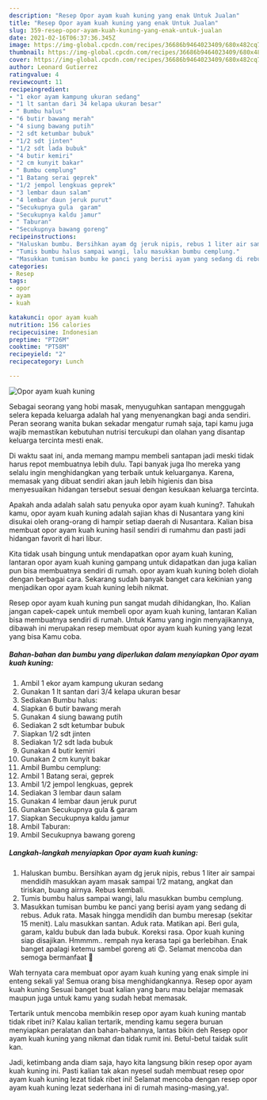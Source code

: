 ```yaml
---
description: "Resep Opor ayam kuah kuning yang enak Untuk Jualan"
title: "Resep Opor ayam kuah kuning yang enak Untuk Jualan"
slug: 359-resep-opor-ayam-kuah-kuning-yang-enak-untuk-jualan
date: 2021-02-16T06:37:36.345Z
image: https://img-global.cpcdn.com/recipes/36686b9464023409/680x482cq70/opor-ayam-kuah-kuning-foto-resep-utama.jpg
thumbnail: https://img-global.cpcdn.com/recipes/36686b9464023409/680x482cq70/opor-ayam-kuah-kuning-foto-resep-utama.jpg
cover: https://img-global.cpcdn.com/recipes/36686b9464023409/680x482cq70/opor-ayam-kuah-kuning-foto-resep-utama.jpg
author: Leonard Gutierrez
ratingvalue: 4
reviewcount: 11
recipeingredient:
- "1 ekor ayam kampung ukuran sedang"
- "1 lt santan dari 34 kelapa ukuran besar"
- " Bumbu halus"
- "6 butir bawang merah"
- "4 siung bawang putih"
- "2 sdt ketumbar bubuk"
- "1/2 sdt jinten"
- "1/2 sdt lada bubuk"
- "4 butir kemiri"
- "2 cm kunyit bakar"
- " Bumbu cemplung"
- "1 Batang serai geprek"
- "1/2 jempol lengkuas geprek"
- "3 lembar daun salam"
- "4 lembar daun jeruk purut"
- "Secukupnya gula  garam"
- "Secukupnya kaldu jamur"
- " Taburan"
- "Secukupnya bawang goreng"
recipeinstructions:
- "Haluskan bumbu. Bersihkan ayam dg jeruk nipis, rebus 1 liter air sampai mendidih masukkan ayam masak sampai 1/2 matang, angkat dan tiriskan, buang airnya. Rebus kembali."
- "Tumis bumbu halus sampai wangi, lalu masukkan bumbu cemplung."
- "Masukkan tumisan bumbu ke panci yang berisi ayam yang sedang di rebus. Aduk rata. Masak hingga mendidih dan bumbu meresap (sekitar 15 menit). Lalu masukkan santan. Aduk rata. Matikan api. Beri gula, garam, kaldu bubuk dan lada bubuk. Koreksi rasa. Opor kuah kuning siap disajikan. Hmmmm.. rempah nya kerasa tapi ga berlebihan. Enak banget apalagi ketemu sambel goreng ati 😍. Selamat mencoba dan semoga bermanfaat 🤗"
categories:
- Resep
tags:
- opor
- ayam
- kuah

katakunci: opor ayam kuah 
nutrition: 156 calories
recipecuisine: Indonesian
preptime: "PT26M"
cooktime: "PT58M"
recipeyield: "2"
recipecategory: Lunch

---
```



![Opor ayam kuah kuning](https://img-global.cpcdn.com/recipes/36686b9464023409/680x482cq70/opor-ayam-kuah-kuning-foto-resep-utama.jpg)

Sebagai seorang yang hobi masak, menyuguhkan santapan menggugah selera kepada keluarga adalah hal yang menyenangkan bagi anda sendiri. Peran seorang  wanita bukan sekadar mengatur rumah saja, tapi kamu juga wajib memastikan kebutuhan nutrisi tercukupi dan olahan yang disantap keluarga tercinta mesti enak.

Di waktu  saat ini, anda memang mampu membeli santapan jadi meski tidak harus repot membuatnya lebih dulu. Tapi banyak juga lho mereka yang selalu ingin menghidangkan yang terbaik untuk keluarganya. Karena, memasak yang dibuat sendiri akan jauh lebih higienis dan bisa menyesuaikan hidangan tersebut sesuai dengan kesukaan keluarga tercinta. 



Apakah anda adalah salah satu penyuka opor ayam kuah kuning?. Tahukah kamu, opor ayam kuah kuning adalah sajian khas di Nusantara yang kini disukai oleh orang-orang di hampir setiap daerah di Nusantara. Kalian bisa membuat opor ayam kuah kuning hasil sendiri di rumahmu dan pasti jadi hidangan favorit di hari libur.

Kita tidak usah bingung untuk mendapatkan opor ayam kuah kuning, lantaran opor ayam kuah kuning gampang untuk didapatkan dan juga kalian pun bisa membuatnya sendiri di rumah. opor ayam kuah kuning boleh diolah dengan berbagai cara. Sekarang sudah banyak banget cara kekinian yang menjadikan opor ayam kuah kuning lebih nikmat.

Resep opor ayam kuah kuning pun sangat mudah dihidangkan, lho. Kalian jangan capek-capek untuk membeli opor ayam kuah kuning, lantaran Kalian bisa membuatnya sendiri di rumah. Untuk Kamu yang ingin menyajikannya, dibawah ini merupakan resep membuat opor ayam kuah kuning yang lezat yang bisa Kamu coba.

<!--inarticleads1-->

##### Bahan-bahan dan bumbu yang diperlukan dalam menyiapkan Opor ayam kuah kuning:

1. Ambil 1 ekor ayam kampung ukuran sedang
1. Gunakan 1 lt santan dari 3/4 kelapa ukuran besar
1. Sediakan  Bumbu halus:
1. Siapkan 6 butir bawang merah
1. Gunakan 4 siung bawang putih
1. Sediakan 2 sdt ketumbar bubuk
1. Siapkan 1/2 sdt jinten
1. Sediakan 1/2 sdt lada bubuk
1. Gunakan 4 butir kemiri
1. Gunakan 2 cm kunyit bakar
1. Ambil  Bumbu cemplung:
1. Ambil 1 Batang serai, geprek
1. Ambil 1/2 jempol lengkuas, geprek
1. Sediakan 3 lembar daun salam
1. Gunakan 4 lembar daun jeruk purut
1. Gunakan Secukupnya gula &amp; garam
1. Siapkan Secukupnya kaldu jamur
1. Ambil  Taburan:
1. Ambil Secukupnya bawang goreng




<!--inarticleads2-->

##### Langkah-langkah menyiapkan Opor ayam kuah kuning:

1. Haluskan bumbu. Bersihkan ayam dg jeruk nipis, rebus 1 liter air sampai mendidih masukkan ayam masak sampai 1/2 matang, angkat dan tiriskan, buang airnya. Rebus kembali.
1. Tumis bumbu halus sampai wangi, lalu masukkan bumbu cemplung.
1. Masukkan tumisan bumbu ke panci yang berisi ayam yang sedang di rebus. Aduk rata. Masak hingga mendidih dan bumbu meresap (sekitar 15 menit). Lalu masukkan santan. Aduk rata. Matikan api. Beri gula, garam, kaldu bubuk dan lada bubuk. Koreksi rasa. Opor kuah kuning siap disajikan. Hmmmm.. rempah nya kerasa tapi ga berlebihan. Enak banget apalagi ketemu sambel goreng ati 😍. Selamat mencoba dan semoga bermanfaat 🤗




Wah ternyata cara membuat opor ayam kuah kuning yang enak simple ini enteng sekali ya! Semua orang bisa menghidangkannya. Resep opor ayam kuah kuning Sesuai banget buat kalian yang baru mau belajar memasak maupun juga untuk kamu yang sudah hebat memasak.

Tertarik untuk mencoba membikin resep opor ayam kuah kuning mantab tidak ribet ini? Kalau kalian tertarik, mending kamu segera buruan menyiapkan peralatan dan bahan-bahannya, lantas bikin deh Resep opor ayam kuah kuning yang nikmat dan tidak rumit ini. Betul-betul taidak sulit kan. 

Jadi, ketimbang anda diam saja, hayo kita langsung bikin resep opor ayam kuah kuning ini. Pasti kalian tak akan nyesel sudah membuat resep opor ayam kuah kuning lezat tidak ribet ini! Selamat mencoba dengan resep opor ayam kuah kuning lezat sederhana ini di rumah masing-masing,ya!.


